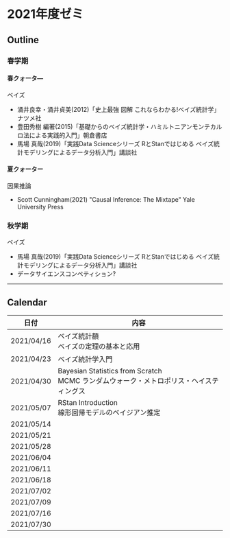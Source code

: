 # 2021年度ゼミ

## Outline

### 春学期  

#### 春クォータ―  
ベイズ  
* 涌井良幸・涌井貞美(2012)「史上最強 図解 これならわかる!ベイズ統計学」ナツメ社
* 豊田秀樹 編著(2015)「基礎からのベイズ統計学・ハミルトニアンモンテカルロ法による実践的入門」朝倉書店
* 馬場 真哉(2019)「実践Data Scienceシリーズ RとStanではじめる ベイズ統計モデリングによるデータ分析入門」講談社

#### 夏クォーター  
因果推論  
* Scott Cunningham(2021) "Causal Inference: The Mixtape" Yale University Press

### 秋学期
ベイズ
* 馬場 真哉(2019)「実践Data Scienceシリーズ RとStanではじめる ベイズ統計モデリングによるデータ分析入門」講談社
* データサイエンスコンペティション?
---

## Calendar

| 日付 | 内容 |
| --- | --- |
| 2021/04/16 | ベイズ統計額<br>ベイズの定理の基本と応用 |
| 2021/04/23 | ベイズ統計学入門 |
| 2021/04/30 | Bayesian Statistics from Scratch<br>MCMC ランダムウォーク・メトロポリス・ヘイスティングス |
| 2021/05/07 | RStan Introduction<br>線形回帰モデルのベイジアン推定 |
| 2021/05/14 |  |
| 2021/05/21 |  |
| 2021/05/28 |  |
| 2021/06/04 |  |
| 2021/06/11 |  |
| 2021/06/18 |  |
| 2021/07/02 |  |
| 2021/07/09 |  |
| 2021/07/16 |  |
| 2021/07/30 |  |